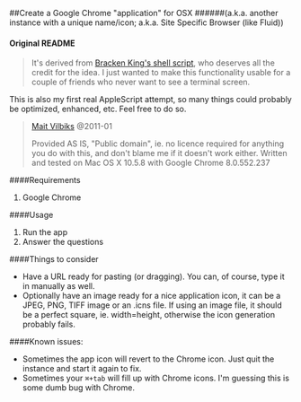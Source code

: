 ##Create a Google Chrome "application" for OSX
######(a.k.a. another instance with a unique name/icon; a.k.a. Site Specific Browser (like Fluid))

#### Original README
> It's derived from [Bracken King's shell script][1], who deserves all the credit for the idea. I just wanted to make this functionality usable for a couple of friends who never want to see a terminal screen.  
> 
This is also my first real AppleScript attempt, so many things could probably be optimized, enhanced, etc. Feel free to do so.  
> [Mait Vilbiks][2] @2011-01  
> 
> Provided AS IS, "Public domain", ie. no licence required for anything you do with this, and don't blame me if it doesn't work either.
Written and tested on Mac OS X 10.5.8 with Google Chrome 8.0.552.237

####Requirements
1. Google Chrome

####Usage
1. Run the app
2. Answer the questions

####Things to consider
- Have a URL ready for pasting (or dragging). You can, of course, type it in manually as well.
- Optionally have an image ready for a nice application icon, it can be a JPEG, PNG, TIFF image or an .icns file. If using an image file, it should be a perfect square, ie. width=height, otherwise the icon generation probably fails.

####Known issues:
- Sometimes the app icon will revert to the Chrome icon. Just quit the instance and start it again to fix.
- Sometimes your ```⌘+tab``` will fill up with Chrome icons. I'm guessing this is some dumb bug with Chrome.

[1]: http://www.lessannoyingsoftware.com/blog/2010/08/149/Create+application+shortcuts+in+Google+Chrome+on+a+Mac]
[2]: mailto:happy@hot.ee
